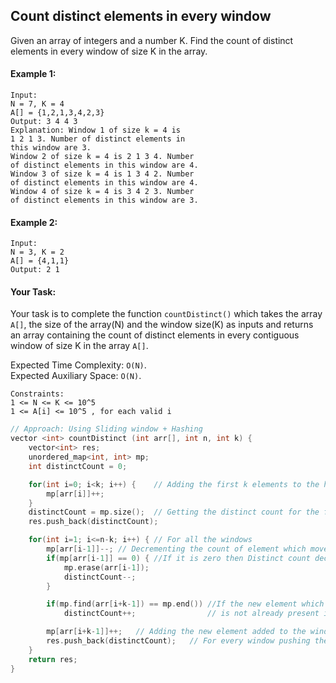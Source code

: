 ## Count distinct elements in every window

Given an array of integers and a number K. Find the count of distinct elements in every window of size K in the array.

#### Example 1:

```
Input:
N = 7, K = 4
A[] = {1,2,1,3,4,2,3}
Output: 3 4 4 3
Explanation: Window 1 of size k = 4 is
1 2 1 3. Number of distinct elements in
this window are 3.
Window 2 of size k = 4 is 2 1 3 4. Number
of distinct elements in this window are 4.
Window 3 of size k = 4 is 1 3 4 2. Number
of distinct elements in this window are 4.
Window 4 of size k = 4 is 3 4 2 3. Number
of distinct elements in this window are 3.
```

#### Example 2:

```
Input:
N = 3, K = 2
A[] = {4,1,1}
Output: 2 1
```

#### Your Task:

Your task is to complete the function `countDistinct()` which takes the array `A[]`, the size of the array(N) and the window size(K) as inputs and returns an array containing the count of distinct elements in every contiguous window of size K in the array `A[]`.

Expected Time Complexity: `O(N)`.  
Expected Auxiliary Space: `O(N)`.

```
Constraints:
1 <= N <= K <= 10^5
1 <= A[i] <= 10^5 , for each valid i
```

```c++
// Approach: Using Sliding window + Hashing
vector <int> countDistinct (int arr[], int n, int k) {
    vector<int> res;
    unordered_map<int, int> mp;
    int distinctCount = 0;

    for(int i=0; i<k; i++) {    // Adding the first k elements to the hashmap
        mp[arr[i]]++;
    }
    distinctCount = mp.size();  // Getting the distinct count for the first window
    res.push_back(distinctCount);

    for(int i=1; i<=n-k; i++) { // For all the windows
        mp[arr[i-1]]--; // Decrementing the count of element which moved out of the window
        if(mp[arr[i-1]] == 0) { //If it is zero then Distinct count decreases
            mp.erase(arr[i-1]);
            distinctCount--;
        }

        if(mp.find(arr[i+k-1]) == mp.end()) //If the new element which needs to be added to the window is
            distinctCount++;                // is not already present in the window, then increment distinct

        mp[arr[i+k-1]]++;   // Adding the new element added to the window
        res.push_back(distinctCount);   // For every window pushing the distinct count
    }
    return res;
}
```
